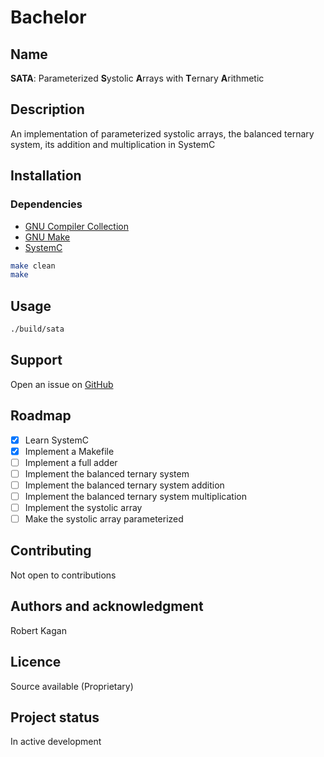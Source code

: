 # Bachelor
## Name
**SATA**: Parameterized **S**ystolic **A**rrays with **T**ernary **A**rithmetic
## Description
An implementation of parameterized systolic arrays, the balanced ternary system, its addition and multiplication in SystemC
## Installation
### Dependencies
- [GNU Compiler Collection](https://gcc.gnu.org/)
- [GNU Make](https://www.gnu.org/software/make)
- [SystemC](http://www.accellera.org/downloads/standards/systemc)
```sh
make clean
make
```
## Usage
```sh
./build/sata
```
## Support
Open an issue on [GitHub](https://github.com/libalis/bachelor/issues)
## Roadmap
- [X] Learn SystemC
- [X] Implement a Makefile
- [ ] Implement a full adder
- [ ] Implement the balanced ternary system
- [ ] Implement the balanced ternary system addition
- [ ] Implement the balanced ternary system multiplication
- [ ] Implement the systolic array
- [ ] Make the systolic array parameterized
## Contributing
Not open to contributions
## Authors and acknowledgment
Robert Kagan
## Licence
Source available (Proprietary)
## Project status
In active development

